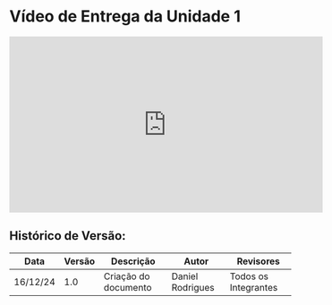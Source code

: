 # Vídeo de Entrega da Unidade 1

<iframe width="560" height="315" src="https://www.youtube.com/embed/uOoPnplmjK8?si=Lj3nk60V-woQKYqS" title="YouTube video player" frameborder="0" allow="accelerometer; autoplay; clipboard-write; encrypted-media; gyroscope; picture-in-picture; web-share" referrerpolicy="strict-origin-when-cross-origin" allowfullscreen></iframe>

## Histórico de Versão: 
| Data | Versão | Descrição | Autor | Revisores |
|---- | ------ | --------- | ----- | --------- |
| 16/12/24 | 1.0 | Criação do documento | Daniel Rodrigues | Todos os Integrantes |